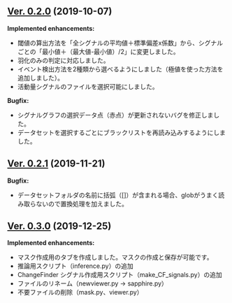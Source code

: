 ## [Ver. 0.2.0](https://github.com/kanglab/DiamondsOnDash/tree/release/0.2.0) (2019-10-07)

**Implemented enhancements:**
- 閾値の算出方法を「全シグナルの平均値＋標準偏差x係数」から、シグナルごとの「最小値＋（最大値-最小値）/2」に変更しました。
- 羽化のみの判定に対応しました。
- イベント検出方法を2種類から選べるようにしました（極値を使った方法を追加しました）。
- 活動量シグナルのファイルを選択可能にしました。

**Bugfix:**
- シグナルグラフの選択データ点（赤点）が更新されないバグを修正しました。
- データセットを選択するごとにブラックリストを再読み込みするようにしました。


## [Ver. 0.2.1](https://github.com/kanglab/DiamondsOnDash/tree/release/0.2.1) (2019-11-21)

**Bugfix:**
- データセットフォルダの名前に括弧（[]）が含まれる場合、globがうまく読み取らないので置換処理を加えました。


## [Ver. 0.3.0](https://github.com/kanglab/DiamondsOnDash/tree/release/0.3.0) (2019-12-25)

**Implemented enhancements:**
- マスク作成用のタブを作成しました。マスクの作成と保存が可能です。
- 推論用スクリプト（inference.py）の追加
- ChangeFinder シグナル作成用スクリプト（make_CF_signals.py）の追加
- ファイルのリネーム（newviewer.py -> sapphire.py）
- 不要ファイルの削除（mask.py、viewer.py）
